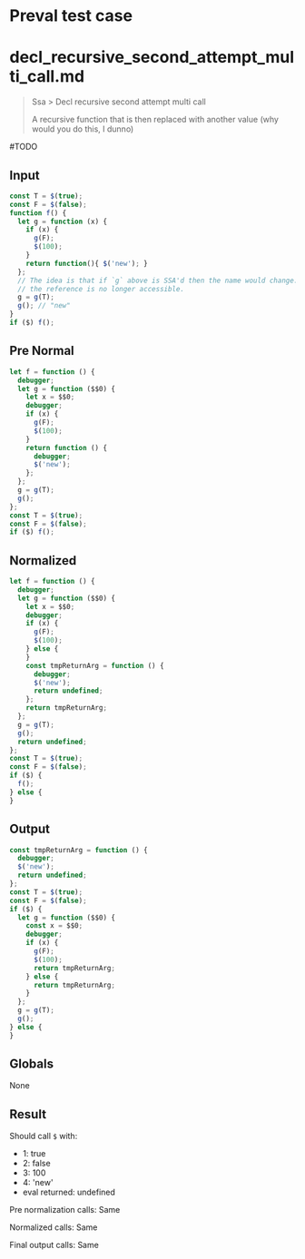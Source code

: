 # Preval test case

# decl_recursive_second_attempt_multi_call.md

> Ssa > Decl recursive second attempt multi call
>
> A recursive function that is then replaced with another value (why would you do this, I dunno)

#TODO

## Input

`````js filename=intro
const T = $(true);
const F = $(false);
function f() {
  let g = function (x) {
    if (x) {
      g(F);
      $(100);
    }
    return function(){ $('new'); }
  };
  // The idea is that if `g` above is SSA'd then the name would change. But if the name changes then
  // the reference is no longer accessible.
  g = g(T);
  g(); // "new"
}
if ($) f();
`````

## Pre Normal

`````js filename=intro
let f = function () {
  debugger;
  let g = function ($$0) {
    let x = $$0;
    debugger;
    if (x) {
      g(F);
      $(100);
    }
    return function () {
      debugger;
      $('new');
    };
  };
  g = g(T);
  g();
};
const T = $(true);
const F = $(false);
if ($) f();
`````

## Normalized

`````js filename=intro
let f = function () {
  debugger;
  let g = function ($$0) {
    let x = $$0;
    debugger;
    if (x) {
      g(F);
      $(100);
    } else {
    }
    const tmpReturnArg = function () {
      debugger;
      $('new');
      return undefined;
    };
    return tmpReturnArg;
  };
  g = g(T);
  g();
  return undefined;
};
const T = $(true);
const F = $(false);
if ($) {
  f();
} else {
}
`````

## Output

`````js filename=intro
const tmpReturnArg = function () {
  debugger;
  $('new');
  return undefined;
};
const T = $(true);
const F = $(false);
if ($) {
  let g = function ($$0) {
    const x = $$0;
    debugger;
    if (x) {
      g(F);
      $(100);
      return tmpReturnArg;
    } else {
      return tmpReturnArg;
    }
  };
  g = g(T);
  g();
} else {
}
`````

## Globals

None

## Result

Should call `$` with:
 - 1: true
 - 2: false
 - 3: 100
 - 4: 'new'
 - eval returned: undefined

Pre normalization calls: Same

Normalized calls: Same

Final output calls: Same
